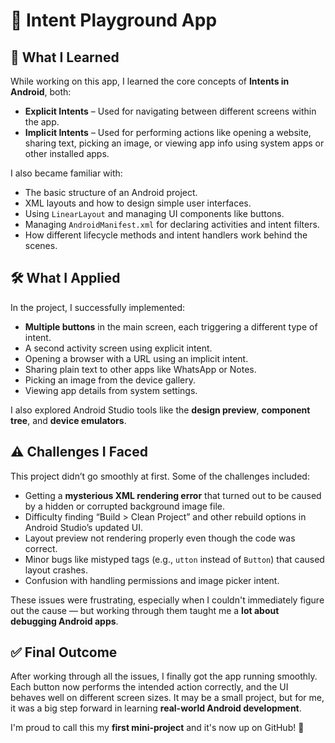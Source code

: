 # 📱 Intent Playground App

## 🧠 What I Learned
While working on this app, I learned the core concepts of **Intents in Android**, both:
- **Explicit Intents** – Used for navigating between different screens within the app.
- **Implicit Intents** – Used for performing actions like opening a website, sharing text, picking an image, or viewing app info using system apps or other installed apps.

I also became familiar with:
- The basic structure of an Android project.
- XML layouts and how to design simple user interfaces.
- Using `LinearLayout` and managing UI components like buttons.
- Managing `AndroidManifest.xml` for declaring activities and intent filters.
- How different lifecycle methods and intent handlers work behind the scenes.

## 🛠️ What I Applied
In the project, I successfully implemented:
- **Multiple buttons** in the main screen, each triggering a different type of intent.
- A second activity screen using explicit intent.
- Opening a browser with a URL using an implicit intent.
- Sharing plain text to other apps like WhatsApp or Notes.
- Picking an image from the device gallery.
- Viewing app details from system settings.

I also explored Android Studio tools like the **design preview**, **component tree**, and **device emulators**.

## ⚠️ Challenges I Faced
This project didn’t go smoothly at first. Some of the challenges included:
- Getting a **mysterious XML rendering error** that turned out to be caused by a hidden or corrupted background image file.
- Difficulty finding “Build > Clean Project” and other rebuild options in Android Studio’s updated UI.
- Layout preview not rendering properly even though the code was correct.
- Minor bugs like mistyped tags (e.g., `utton` instead of `Button`) that caused layout crashes.
- Confusion with handling permissions and image picker intent.

These issues were frustrating, especially when I couldn't immediately figure out the cause — but working through them taught me a **lot about debugging Android apps**.

## ✅ Final Outcome
After working through all the issues, I finally got the app running smoothly. Each button now performs the intended action correctly, and the UI behaves well on different screen sizes. It may be a small project, but for me, it was a big step forward in learning **real-world Android development**.

I'm proud to call this my **first mini-project** and it's now up on GitHub! 💪

